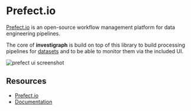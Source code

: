 # Prefect.io

[Prefect.io](https://prefect.io) is an open-source workflow management platform for data engineering pipelines.

The core of **investigraph** is build on top of this library to build processing pipelines for [datasets](../../concepts/dataset/) and to be able to monitor them via the included UI.

![prefect ui screenshot](https://docs.prefect.io/latest/img/ui/flow-run-page.png)

## Resources

- [Prefect.io](https://prefect.io)
- [Documentation](https://docs.prefect.io)
